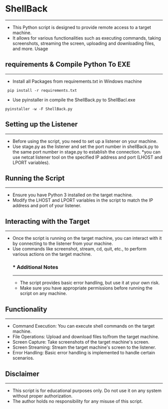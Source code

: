 # ShellBack
-------------------------------------------------------------------

 * This Python script is designed to provide remote access to a target machine.
 * It allows for various functionalities such as executing commands, taking screenshots, streaming the screen, uploading and downloading files, and more.
   Usage
## requirements & Compile Python To EXE
-------------------------------------------------------------------------------- 
   * Install all Packages from requirements.txt in Windows machine 
   ```
    pip install -r requirements.txt
   ```
  * Use pyinstaller in compile the ShellBack.py to ShellBacl.exe
  ```
  pyinstaller -w -F ShellBack.py
  ```
## Setting up the Listener
------------------------------------------------------------------------------
   * Before using the script, you need to set up a listener on your machine.
   * Use stage.py as the listener and set the port number in shellBack.py to the same port number in stage.py to establish the connection.
   *you can use  netcat listener tool on the specified IP address and port (LHOST and LPORT variables).

## Running the Script
--------------------------------------------------------------------------------
  * Ensure you have Python 3 installed on the target machine.
  * Modify the LHOST and LPORT variables in the script to match the IP address and port of your listener.

## Interacting with the Target
------------------------------------------------------------------------------------
  * Once the script is running on the target machine, you can interact with it by connecting to the listener from your machine.
  * Use commands like screenshot, stream, cd, quit, etc., to perform various actions on the target machine.
    ### *  Additional Notes
    ---------------------------------------------------------------------------------------------
       *  The script provides basic error handling, but use it at your own risk.
       *  Make sure you have appropriate permissions before running the script on any machine.

## Functionality
----------------------------------------------------------------------------------
  * Command Execution: You can execute shell commands on the target machine.
  *  File Operations: Upload and download files to/from the target machine.
  *  Screen Capture: Take screenshots of the target machine's screen.
  *  Screen Streaming: Stream the target machine's screen to the listener.
  *  Error Handling: Basic error handling is implemented to handle certain scenarios.


## Disclaimer
---------------------------------------------------------------------------------------------------
  * This script is for educational purposes only. Do not use it on any system without proper authorization.
  * The author holds no responsibility for any misuse of this script.
